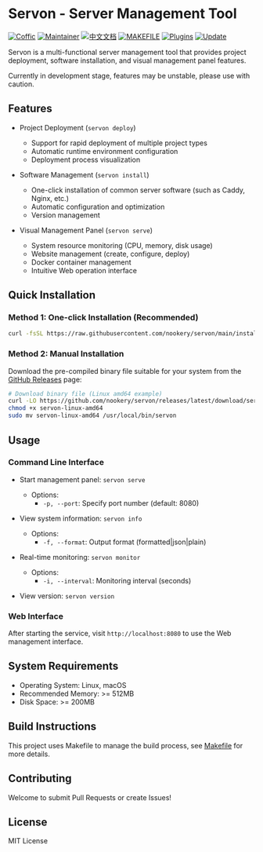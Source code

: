 # Servon - Server Management Tool

[![Coffic](https://img.shields.io/badge/Coffic-green)](https://coffic.cn)
[![Maintainer](https://img.shields.io/badge/Maintainer-blue)](https://github.com/nookery)
[![中文文档](https://img.shields.io/badge/中文文档-orange)](README-CN.md)
[![MAKEFILE](https://img.shields.io/badge/MAKEFILE-gray)](README-MAKEFILE.md)
[![Plugins](https://img.shields.io/badge/Plugins-red)](README-PLUGINS.md)
[![Update](https://img.shields.io/badge/Update-orange)](README-UPDATE.md)

Servon is a multi-functional server management tool that provides project deployment, software installation, and visual management panel features.

Currently in development stage, features may be unstable, please use with caution.

## Features

- Project Deployment (`servon deploy`)
  - Support for rapid deployment of multiple project types
  - Automatic runtime environment configuration
  - Deployment process visualization

- Software Management (`servon install`)
  - One-click installation of common server software (such as Caddy, Nginx, etc.)
  - Automatic configuration and optimization
  - Version management

- Visual Management Panel (`servon serve`)
  - System resource monitoring (CPU, memory, disk usage)
  - Website management (create, configure, deploy)
  - Docker container management
  - Intuitive Web operation interface

## Quick Installation

### Method 1: One-click Installation (Recommended)

```bash
curl -fsSL https://raw.githubusercontent.com/nookery/servon/main/install.sh | bash
```

### Method 2: Manual Installation

Download the pre-compiled binary file suitable for your system from the [GitHub Releases](https://github.com/nookery/servon/releases) page:

```bash
# Download binary file (Linux amd64 example)
curl -LO https://github.com/nookery/servon/releases/latest/download/servon-linux-amd64
chmod +x servon-linux-amd64
sudo mv servon-linux-amd64 /usr/local/bin/servon
```

## Usage

### Command Line Interface

- Start management panel: `servon serve`
  - Options:
    - `-p, --port`: Specify port number (default: 8080)

- View system information: `servon info`

  - Options:
    - `-f, --format`: Output format (formatted|json|plain)

- Real-time monitoring: `servon monitor`

  - Options:
    - `-i, --interval`: Monitoring interval (seconds)

- View version: `servon version`

### Web Interface

After starting the service, visit `http://localhost:8080` to use the Web management interface.

## System Requirements

- Operating System: Linux, macOS
- Recommended Memory: >= 512MB
- Disk Space: >= 200MB

## Build Instructions

This project uses Makefile to manage the build process, see [Makefile](Makefile) for more details.

## Contributing

Welcome to submit Pull Requests or create Issues!

## License

MIT License